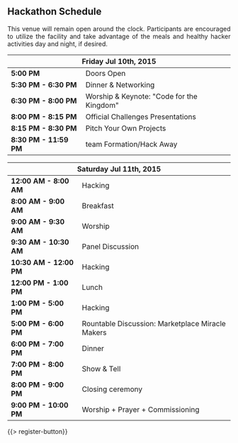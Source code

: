 ## <i class="icon fa-clock-o"></i> Hackathon Schedule

<p style="text-align: justify;">This venue will remain open around the clock. Participants are encouraged to utilize the facility and take advantage of the meals and healthy hacker activities day and night, if desired.</p>

<table class="default">
<thead>
<tr class="row-1 odd">
  <th colspan="2" class="column-1"><div>Friday Jul 10th, 2015</div></th>
</tr>
</thead>
<tbody class="row-hover" role="alert" aria-live="polite" aria-relevant="all">
<tr class="row-2">
  <td class="column-1"><strong>5:00 PM</strong></td><td class="column-2">Doors Open </td>
</tr>
<tr class="row-3">
  <td class="column-1"><strong>5:30 PM - 6:30 PM</strong></td><td class="column-2">Dinner &amp; Networking</td>
</tr>
<tr class="row-4">
  <td class="column-1"><strong>6:30 PM - 8:00 PM</strong></td><td class="column-2">Worship &amp; Keynote: &quot;Code for the Kingdom&quot; </td>
</tr>

<tr class="row-5">
  <td class="column-1"><strong>8:00 PM - 8:15 PM</strong></td><td class="column-2">Official Challenges Presentations</td>
</tr>
<tr class="row-6">
  <td class="column-1"><strong>8:15 PM - 8:30 PM</strong></td><td class="column-2">Pitch Your Own Projects </td>
</tr>
<tr class="row-7">
  <td class="column-1"><strong>8:30 PM - 11:59 PM</strong></td><td class="column-2">team Formation/Hack Away</td>
</tr>
</tbody>
</table>

<table class="default">
<thead>
<tr class="row-1 odd">
  <th colspan="2" class="column-1"><div>Saturday Jul 11th, 2015</div></th>
</tr>
</thead>
<tbody class="row-hover">
<tr class="row-2 even">
  <td class="column-1"><strong>12:00 AM - 8:00 AM</strong></td><td class="column-2">Hacking</td>
</tr>
<tr class="row-3 odd">
  <td class="column-1"><strong>8:00 AM - 9:00 AM</strong></td><td class="column-2">Breakfast</td>
</tr>
<tr class="row-4 even">
  <td class="column-1"><strong>9:00 AM - 9:30 AM</strong></td><td class="column-2">Worship</td>
</tr>
<tr class="row-5 odd">
  <td class="column-1"><strong>9:30 AM - 10:30 AM</strong></td><td class="column-2">Panel Discussion</td>
</tr>
<tr class="row-6 even">
  <td class="column-1"><strong>10:30 AM - 12:00 PM</strong></td><td class="column-2">Hacking</td>
</tr>
<tr class="row-7 odd">
  <td class="column-1"><strong>12:00 PM - 1:00 PM</strong></td><td class="column-2">Lunch</td>
</tr>
<tr class="row-8 even">
  <td class="column-1"><strong>1:00 PM - 5:00 PM</strong></td><td class="column-2">Hacking</td>
</tr>
<tr class="row-9 odd">
  <td class="column-1"><strong>5:00 PM - 6:00 PM</strong></td><td class="column-2">Rountable Discussion: Marketplace Miracle Makers</td>
</tr>
<tr class="row-10 even">
  <td class="column-1"><strong>6:00 PM - 7:00 PM</strong></td><td class="column-2">Dinner</td>
</tr>
<tr class="row-11 odd">
  <td class="column-1"><strong>7:00 PM - 8:00 PM</strong></td><td class="column-2">Show &amp; Tell</td>
</tr>
<tr class="row-10 even">
  <td class="column-1"><strong>8:00 PM - 9:00 PM</strong></td><td class="column-2">Closing ceremony</td>
</tr>
<tr class="row-11 odd">
  <td class="column-1"><strong>9:00 PM - 10:00 PM</strong></td><td class="column-2">Worship + Prayer + Commissioning</td>
</tr>
</tbody>
</table>

{{> register-button}}
